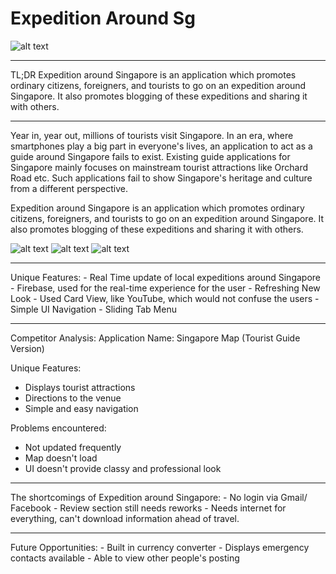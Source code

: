 # Expedition Around Sg

![alt text](https://asifexplore.com/img/new/tour_around_sg.jpg)
<hr>
TL;DR
Expedition around Singapore is an application which promotes ordinary citizens, foreigners, and tourists to go on an expedition around Singapore. It also promotes blogging of these expeditions and sharing it with others.
<hr/>
Year in, year out, millions of tourists visit Singapore. In an era, where smartphones play a big part in everyone's lives, an application to act as a guide around Singapore fails to exist. Existing guide applications for Singapore mainly focuses on mainstream tourist attractions like Orchard Road etc. Such applications fail to show Singapore's heritage and culture from a different perspective.

Expedition around Singapore is an application which promotes ordinary citizens, foreigners, and tourists to go on an expedition around Singapore. It also promotes blogging of these expeditions and sharing it with others.

![alt text](https://asifexplore.com/github_images/expedition_sg/hotspots.PNG)
![alt text](https://asifexplore.com/github_images/expedition_sg/hotspot_details.PNG)
![alt text](https://asifexplore.com/github_images/expedition_sg/hotspots.PNG)
<hr>
Unique Features:
- Real Time update of local expeditions around Singapore
- Firebase, used for the real-time experience for the user
- Refreshing New Look
- Used Card View, like YouTube, which would not confuse the users
- Simple UI Navigation
- Sliding Tab Menu
<hr>
Competitor Analysis:
Application Name: Singapore Map (Tourist Guide Version)

Unique Features:
- Displays tourist attractions
- Directions to the venue
- Simple and easy navigation

Problems encountered:
- Not updated frequently
- Map doesn't load
- UI doesn't provide classy and professional look
<hr>
The shortcomings of Expedition around Singapore:
- No login via Gmail/ Facebook
- Review section still needs reworks
- Needs internet for everything, can't download information ahead of travel.
<hr>
Future Opportunities:
- Built in currency converter
- Displays emergency contacts available
- Able to view other people's posting
